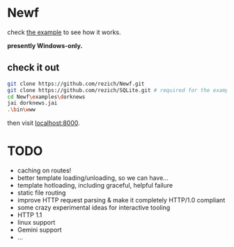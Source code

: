 Newf
====
check [the example](examples/dorknews) to see how it works.

**presently Windows-only.**


check it out
------------

```sh
git clone https://github.com/rezich/Newf.git
git clone https://github.com/rezich/SQLite.git # required for the example
cd Newf\examples\dorknews
jai dorknews.jai
.\bin\www
```
then visit [localhost:8000](localhost:8000).


TODO
====
 - caching on routes!
 - better template loading/unloading, so we can have...
 - template hotloading, including graceful, helpful failure
 - static file routing
 - improve HTTP request parsing & make it completely HTTP/1.0 compliant
 - some crazy experimental ideas for interactive tooling
 - HTTP 1.1
 - linux support
 - Gemini support
 - ...
